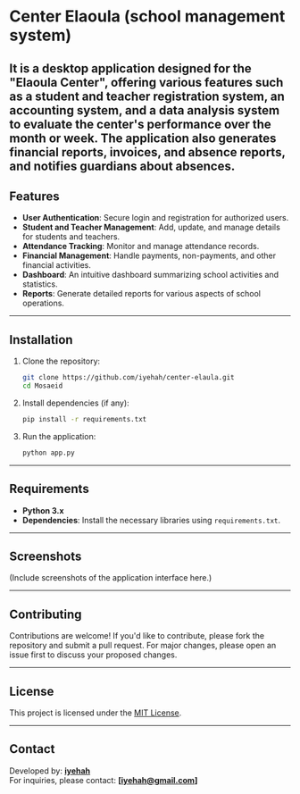 # Center Elaoula (school management system)

It is a desktop application designed for the "Elaoula Center", offering various features such as a student and teacher registration system, an accounting system, and a data analysis system to evaluate the center's performance over the month or week. The application also generates financial reports, invoices, and absence reports, and notifies guardians about absences.
---

## Features

- **User Authentication**: Secure login and registration for authorized users.
- **Student and Teacher Management**: Add, update, and manage details for students and teachers.
- **Attendance Tracking**: Monitor and manage attendance records.
- **Financial Management**: Handle payments, non-payments, and other financial activities.
- **Dashboard**: An intuitive dashboard summarizing school activities and statistics.
- **Reports**: Generate detailed reports for various aspects of school operations.

---

## Installation

1. Clone the repository:
   ```bash
   git clone https://github.com/iyehah/center-elaula.git
   cd Mosaeid
   ```
2. Install dependencies (if any):
   ```bash
   pip install -r requirements.txt
   ```
3. Run the application:
   ```bash
   python app.py
   ```

---

## Requirements

- **Python 3.x**
- **Dependencies**: Install the necessary libraries using `requirements.txt`.

---

## Screenshots

(Include screenshots of the application interface here.)

---

## Contributing

Contributions are welcome! If you'd like to contribute, please fork the repository and submit a pull request. For major changes, please open an issue first to discuss your proposed changes.

---

## License

This project is licensed under the [MIT License](LICENSE).

---

## Contact

Developed by: **[iyehah](https://github.com/iyehah)**  
For inquiries, please contact: **[iyehah@gmail.com]**

